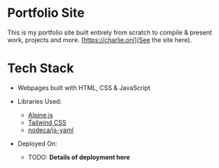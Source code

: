 # Portfolio Site
This is my portfolio site built entirely from scratch to compile & present work, projects and more. [https://charlie.onl](See the site here).

# Tech Stack
- Webpages built with HTML, CSS & JavaScript
- Libraries Used:
    - [Alpine.js](https://alpinejs.dev/essentials/installation)
    - [Tailwind CSS](https://tailwindcss.com/)
    - [nodeca/js-yaml](https://github.com/nodeca/js-yaml)


- Deployed On:
    - TODO: **Details of deployment here**
